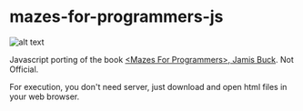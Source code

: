 # mazes-for-programmers-js

![alt text](https://raw.githubusercontent.com/greentec/mazes-for-programmers-js/master/small_jbmaze.png)

Javascript porting of the book [&lt;Mazes For Programmers>, Jamis Buck](https://pragprog.com/book/jbmaze/mazes-for-programmers). Not Official.

For execution, you don't need server, just download and open html files in your web browser.
